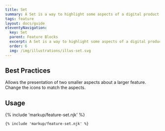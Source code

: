 ```yaml
---
title: Set
summary: A Set is a way to highlight some aspects of a digital product. 
tags: feature
layout: docs/guide
eleventyNavigation:
  key: Set
  parent: Feature Blocks
  excerpt: A Set is a way to highlight some aspects of a digital product.
  order: 6
  img: /img/illustrations/illus-set.svg
---
```


## Best Practices

Allows the presentation of two smaller aspects about a larger feature. Change the icons to match the aspects.

## Usage

{% include 'markup/feature-set.njk' %}

``` html
{% include 'markup/feature-set.njk' %}
```
